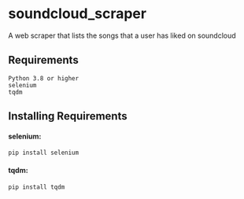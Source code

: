 # soundcloud_scraper
A web scraper that lists the songs that a user has liked on soundcloud


## Requirements

```
Python 3.8 or higher
selenium
tqdm
```

## Installing Requirements

#### selenium:
```
pip install selenium
```
#### tqdm:
```
pip install tqdm
```
